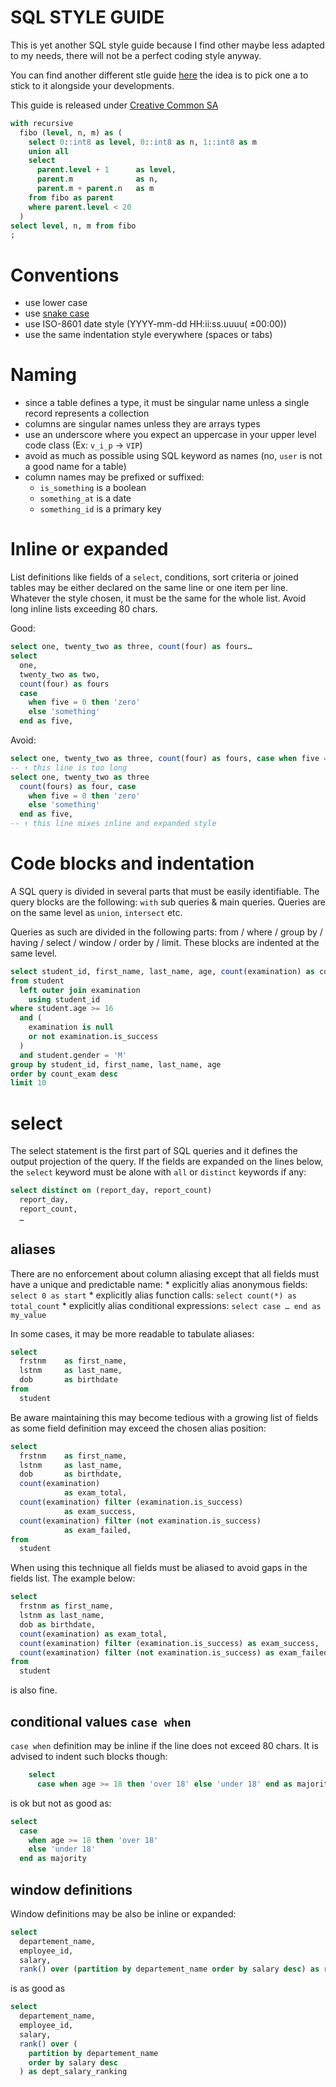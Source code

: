 SQL STYLE GUIDE
===============

This is yet another SQL style guide because I find other maybe less adapted to my needs, there will not be a perfect coding style anyway.

You can find another different stle guide [here](https://www.sqlstyle.guide/) the idea is to pick one a to stick to it alongside your developments.

This guide is released under [Creative Common SA](http://creativecommons.org/licenses/by-sa/4.0/)

```sql
with recursive
  fibo (level, n, m) as (
    select 0::int8 as level, 0::int8 as n, 1::int8 as m
    union all
    select
      parent.level + 1      as level,
      parent.m              as n,
      parent.m + parent.n   as m
    from fibo as parent
    where parent.level < 20
  )
select level, n, m from fibo
;
```

Conventions
===========

 * use lower case
 * use [snake case](https://en.wikipedia.org/wiki/Snake_case)
 * use ISO-8601 date style (YYYY-mm-dd HH:ii:ss.uuuu( ±00:00))
 * use the same indentation style everywhere (spaces or tabs)

Naming
======

 * since a table defines a type, it must be singular name unless a single record represents a collection
 * columns are singular names unless they are arrays types
 * use an underscore where you expect an uppercase in your upper level code class (Ex: `v_i_p` → `VIP`)
 * avoid as much as possible using SQL keyword as names (no, `user` is not a good name for a table)
 * column names may be prefixed or suffixed:
    * `is_something` is a boolean
    * `something_at` is a date
    * `something_id` is a primary key

Inline or expanded
==================

List definitions like fields of a `select`, conditions, sort criteria or joined tables may be either declared on the same line or one item per line. Whatever the style chosen, it must be the same for the whole list. Avoid long inline lists exceeding 80 chars.

Good:

```sql
select one, twenty_two as three, count(four) as fours…
select
  one,
  twenty_two as two,
  count(four) as fours
  case
    when five = 0 then 'zero'
    else 'something'
  end as five,
```

Avoid:

```sql
select one, twenty_two as three, count(four) as fours, case when five = 0 then 'zero' else 'something' end as five
-- ↑ this line is too long
select one, twenty_two as three
  count(fours) as four, case
    when five = 0 then 'zero'
    else 'something'
  end as five,
-- ↑ this line mixes inline and expanded style
```

Code blocks and indentation
===========================

A SQL query is divided in several parts that must be easily identifiable. The query blocks are the following:
`with` sub queries & main queries. Queries are on the same level as `union`, `intersect` etc.

Queries as such are divided in the following parts:
from / where / group by / having / select / window / order by / limit. These blocks are indented at the same level.

```sql
select student_id, first_name, last_name, age, count(examination) as count_exam
from student
  left outer join examination
    using student_id
where student.age >= 16
  and (
    examination is null
    or not examination.is_success
  )
  and student.gender = 'M'
group by student_id, first_name, last_name, age
order by count_exam desc
limit 10
```

# select

The select statement is the first part of SQL queries and it defines the output projection of the query.
If the fields are expanded on the lines below, the `select` keyword must be alone with `all` or `distinct` keywords if any:

```sql
select distinct on (report_day, report_count)
  report_day,
  report_count,
  …
```

## aliases

There are no enforcement about column aliasing except that all fields must have a unique and predictable name:
    * explicitly alias anonymous fields: `select 0 as start`
    * explicitly alias function calls: `select count(*) as total_count`
    * explicitly alias conditional expressions: `select case … end as my_value`

In some cases, it may be more readable to tabulate aliases:

```sql
select
  frstnm    as first_name,
  lstnm     as last_name,
  dob       as birthdate
from
  student
```

Be aware maintaining this may become tedious with a growing list of fields as some field definition may exceed the chosen alias position:

```sql
select
  frstnm    as first_name,
  lstnm     as last_name,
  dob       as birthdate,
  count(examination)
            as exam_total,
  count(examination) filter (examination.is_success)
            as exam_success,
  count(examination) filter (not examination.is_success)
            as exam_failed,
from
  student
```

When using this technique all fields must be aliased to avoid gaps in the fields list.
The example below:

```sql
select
  frstnm as first_name,
  lstnm as last_name,
  dob as birthdate,
  count(examination) as exam_total,
  count(examination) filter (examination.is_success) as exam_success,
  count(examination) filter (not examination.is_success) as exam_failed,
from
  student
```

is also fine.

## conditional values `case when`

`case when` definition may be inline if the line does not exceed 80 chars. It is advised to indent such blocks though:

```sql
    select
      case when age >= 18 then 'over 18' else 'under 18' end as majority,
```

is ok but not as good as:

```sql
select
  case
    when age >= 18 then 'over 18'
    else 'under 18'
  end as majority
```

## window definitions

Window definitions may be also be inline or expanded:

```sql
select
  departement_name,
  employee_id,
  salary,
  rank() over (partition by departement_name order by salary desc) as ranking
```

is as good as

```sql
select
  departement_name,
  employee_id,
  salary,
  rank() over (
    partition by departement_name
    order by salary desc
  ) as dept_salary_ranking
```
